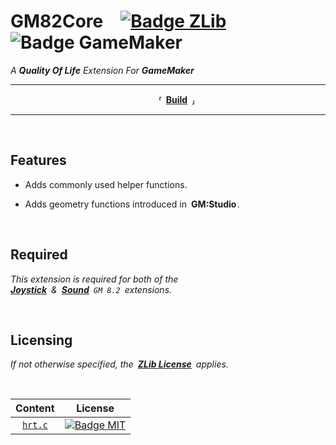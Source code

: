 
# GM82Core [![Badge ZLib]][License] ![Badge GameMaker]

*A **Quality Of Life** Extension For* ***GameMaker***

---

<div align = 'center'>

  **⸢ [Build] ⸥**
  
</div>

---

<br>

## Features

- Adds commonly used helper functions.

- Adds geometry functions introduced in **GM:Studio** .

<br>

## Required

*This extension is required for both of the <br>
**[Joystick]** & **[Sound]** `GM 8.2` extensions.*

<br>

## Licensing

*If not otherwise specified, the **[ZLib License][License]** applies.*

<br>

Content | License
:------:|:------:
[`hrt.c`][HRT2] | [![Badge MIT]][License Kyle]


<!----------------------------------------------------------------------------->

[Build]: Documentation/Build.md


<!-----------------------------------{ Badges }-------------------------------->

[Badge GameMaker]: https://img.shields.io/badge/GameMaker-8.1-23e000
[Badge ZLib]: https://img.shields.io/badge/License-Zlib-lightgrey.svg
[Badge MIT]: https://img.shields.io/badge/License-MIT-yellow.svg


<!--------------------------------{ Licensing }-------------------------------->

[License]: LICENSE
[License Kyle]: Documentation/Licenses/High%20Resolution%20Timer%202

[HRT2]: Source/hrt.c

<!--------------------------------{ References }------------------------------->

[Joystick]: https://github.com/omicronrex/gm82joy
[Sound]: https://github.com/omicronrex/gm82snd
